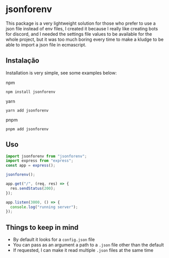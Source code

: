 # jsonforenv

This package is a very lightweight solution for those who prefer to use a json file instead of env files, I created it because I really like creating bots for discord, and I needed the settings file values to be available for the whole project, but it was too much boring every time to make a kludge to be able to import a json file in ecmascript.

## Instalação

Installation is very simple, see some examples below:

npm

```shell
npm install jsonforenv
```

yarn

```shell
yarn add jsonforenv
```

pnpm

```shell
pnpm add jsonforenv
```

## Uso

```js
import jsonforenv from "jsonforenv";
import express from "express";
const app = express();

jsonforenv();

app.get("/", (req, res) => {
  res.sendStatus(200);
});

app.listen(3000, () => {
  console.log("running server");
});
```

## Things to keep in mind

- By default it looks for a `config.json` file
- You can pass as an argument a path to a `.json` file other than the default
- If requested, I can make it read multiple `.json` files at the same time
